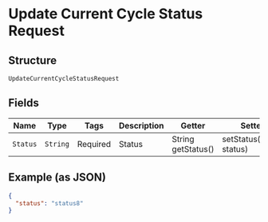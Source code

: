 
# Update Current Cycle Status Request

## Structure

`UpdateCurrentCycleStatusRequest`

## Fields

| Name | Type | Tags | Description | Getter | Setter |
|  --- | --- | --- | --- | --- | --- |
| `Status` | `String` | Required | Status | String getStatus() | setStatus(String status) |

## Example (as JSON)

```json
{
  "status": "status8"
}
```

